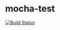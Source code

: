 # mocha-test
[![Build Status](https://travis-ci.org/cahlan/mocha-test.svg?branch=master)](https://travis-ci.org/cahlan/mocha-test)
